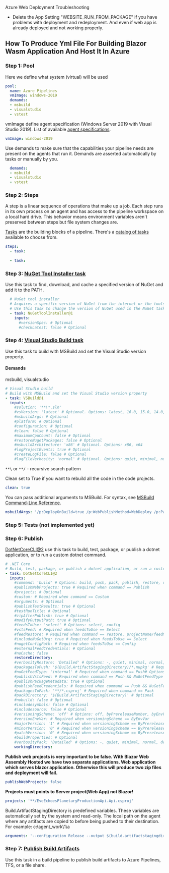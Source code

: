 Azure Web Deployment Troubleshooting

- Delete the App Setting "WEBSITE_RUN_FROM_PACKAGE" if you have problems with deployment and redeployment. And even if web app is already deployed and not working properly.


## How To Produce Yml File For Building Blazor Wasm Application And Host It In Azure

### Step 1: Pool

Here we define what system (virtual) will be used

```yml
pool:
  name: Azure Pipelines
  vmImage: windows-2019
  demands:  
  - msbuild
  - visualstudio
  - vstest
```

vmImage define agent specification (Windows Server 2019 with Visual Studio 2019). List of available [agent specifications](https://docs.microsoft.com/en-us/azure/devops/pipelines/agents/hosted?view=azure-devops&tabs=yaml#software).

```yml
vmImage: windows-2019
```

Use demands to make sure that the capabilities your pipeline needs are present on the agents that run it. Demands are asserted automatically by tasks or manually by you.

```yml
  demands:  
  - msbuild
  - visualstudio
  - vstest
```

### Step 2: Steps

A step is a linear sequence of operations that make up a job. Each step runs in its own process on an agent and has access to the pipeline workspace on a local hard drive. This behavior means environment variables aren't preserved between steps but file system changes are.

[Tasks](https://docs.microsoft.com/en-us/azure/devops/pipelines/process/tasks?view=azure-devops) are the building blocks of a pipeline. There's a [catalog of tasks](https://docs.microsoft.com/en-us/azure/devops/pipelines/tasks/?view=azure-devops) available to choose from.

```yml
steps:
  - task:
  
  - task:
```

### Step 3: [NuGet Tool Installer task](https://docs.microsoft.com/en-us/azure/devops/pipelines/tasks/tool/nuget?view=azure-devops)

Use this task to find, download, and cache a specified version of NuGet and add it to the PATH.

```yml
  # NuGet tool installer
  # Acquires a specific version of NuGet from the internet or the tools cache and adds it to the PATH. 
  # Use this task to change the version of NuGet used in the NuGet tasks.
  - task: NuGetToolInstaller@1
    inputs:
      #versionSpec: # Optional
      #checkLatest: false # Optional
```

### Step 4: [Visual Studio Build task](https://docs.microsoft.com/en-us/azure/devops/pipelines/tasks/build/visual-studio-build?view=azure-devops)

Use this task to build with MSBuild and set the Visual Studio version property.

#### Demands
msbuild, visualstudio

```yml
# Visual Studio build
# Build with MSBuild and set the Visual Studio version property
- task: VSBuild@1
  inputs:
    #solution: '**\*.sln' 
    #vsVersion: 'latest' # Optional. Options: latest, 16.0, 15.0, 14.0, 12.0, 11.0
    #msbuildArgs: # Optional
    #platform: # Optional
    #configuration: # Optional
    #clean: false # Optional
    #maximumCpuCount: false # Optional
    #restoreNugetPackages: false # Optional
    #msbuildArchitecture: 'x86' # Optional. Options: x86, x64
    #logProjectEvents: true # Optional
    #createLogFile: false # Optional
    #logFileVerbosity: 'normal' # Optional. Options: quiet, minimal, normal, detailed, diagnostic
```

`**\` or `**/` - recursive search pattern

Clean set to True if you want to rebuild all the code in the code projects.

```yml
clean: true
```

You can pass additional arguments to MSBuild. For syntax, see [MSBuild Command-Line Reference](https://docs.microsoft.com/en-us/visualstudio/msbuild/msbuild-command-line-reference).

```yml
msbuildArgs: '/p:DeployOnBuild=true /p:WebPublishMethod=WebDeploy /p:PackageAsSingleFile=false /p:SkipInvalidConfigurations=true /p:Configuration=Release /p:Platform="Any CPU"'
```

### Step 5: Tests (not implemented yet)

### Step 6: Publish

[DotNetCoreCLI@2](https://docs.microsoft.com/en-us/azure/devops/pipelines/tasks/build/dotnet-core-cli?view=azure-devops) use this task to build, test, package, or publish a dotnet application, or to run a custom dotnet command.

```yml
# .NET Core
# Build, test, package, or publish a dotnet application, or run a custom dotnet command
- task: DotNetCoreCLI@2
  inputs:
    #command: 'build' # Options: build, push, pack, publish, restore, run, test, custom
    #publishWebProjects: true # Required when command == Publish
    #projects: # Optional
    #custom: # Required when command == Custom
    #arguments: # Optional
    #publishTestResults: true # Optional
    #testRunTitle: # Optional
    #zipAfterPublish: true # Optional
    #modifyOutputPath: true # Optional
    #feedsToUse: 'select' # Options: select, config
    #vstsFeed: # Required when feedsToUse == Select
    #feedRestore: # Required when command == restore. projectName/feedName for project-scoped feed. FeedName only for organization-scoped feed.
    #includeNuGetOrg: true # Required when feedsToUse == Select
    #nugetConfigPath: # Required when feedsToUse == Config
    #externalFeedCredentials: # Optional
    #noCache: false
    restoreDirectory:
    #verbosityRestore: 'Detailed' # Options: -, quiet, minimal, normal, detailed, diagnostic
    #packagesToPush: '$(Build.ArtifactStagingDirectory)/*.nupkg' # Required when command == Push
    #nuGetFeedType: 'internal' # Required when command == Push# Options: internal, external
    #publishVstsFeed: # Required when command == Push && NuGetFeedType == Internal
    #publishPackageMetadata: true # Optional
    #publishFeedCredentials: # Required when command == Push && NuGetFeedType == External
    #packagesToPack: '**/*.csproj' # Required when command == Pack
    #packDirectory: '$(Build.ArtifactStagingDirectory)' # Optional
    #nobuild: false # Optional
    #includesymbols: false # Optional
    #includesource: false # Optional
    #versioningScheme: 'off' # Options: off, byPrereleaseNumber, byEnvVar, byBuildNumber
    #versionEnvVar: # Required when versioningScheme == ByEnvVar
    #majorVersion: '1' # Required when versioningScheme == ByPrereleaseNumber
    #minorVersion: '0' # Required when versioningScheme == ByPrereleaseNumber
    #patchVersion: '0' # Required when versioningScheme == ByPrereleaseNumber
    #buildProperties: # Optional
    #verbosityPack: 'Detailed' # Options: -, quiet, minimal, normal, detailed, diagnostic
    workingDirectory:
```

**Publish web projects is very important to be false. With Blazor Web Assembly Hosted we have two separate applications. Web application which serves blazor application. Otherwise this will produce two zip files and deployment will fail.**

```yml
publishWebProjects: false
```

**Projects must points to Server project(Web App) not Blazor!**

```yml
projects: '**/EveEchoesPlanetaryProductionApi.Api.csproj'
```


Build.ArtifactStagingDirectory is predefined variables. These variables are automatically set by the system and read-only. The local path on the agent where any artifacts are copied to before being pushed to their destination. For example: c:\agent_work\1\a

```yml
arguments: '--configuration Release --output $(build.artifactstagingdirectory)'
```

### Step 7: [Publish Build Artifacts](https://docs.microsoft.com/en-us/azure/devops/pipelines/tasks/utility/publish-build-artifacts?view=azure-devops)

Use this task in a build pipeline to publish build artifacts to Azure Pipelines, TFS, or a file share.
